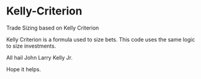 # Kelly-Criterion
Trade Sizing based on Kelly Criterion

Kelly Criterion is a formula used to size bets. 
This code uses the same logic to size investments. 

All hail John Larry Kelly Jr.

Hope it helps.
